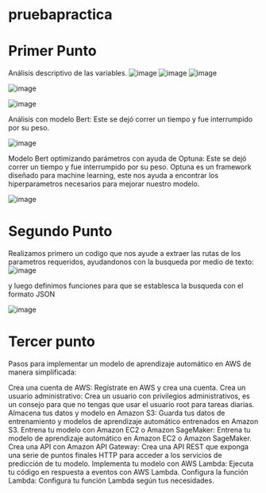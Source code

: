 # pruebapractica
# Primer Punto
Análisis descriptivo de las variables.
![image](https://github.com/GBmarialaura/pruebapractica/assets/154933491/d2ce6aec-926e-4508-8cb1-dc804dfadfe0)
![image](https://github.com/GBmarialaura/pruebapractica/assets/154933491/4e92d13d-4f4b-4452-909e-e4bd6b662425)
![image](https://github.com/GBmarialaura/pruebapractica/assets/154933491/4d2a3271-90a3-415d-bc37-a61658475459)

 ![image](https://github.com/GBmarialaura/pruebapractica/assets/154933491/329600bb-0ca8-49d4-a17c-640718eadc66)

 ![image](https://github.com/GBmarialaura/pruebapractica/assets/154933491/d6cb7d11-d227-4687-9705-49958577d6d6)

Análisis con modelo Bert: Este se dejó correr un tiempo y fue interrumpido por su peso.

 ![image](https://github.com/GBmarialaura/pruebapractica/assets/154933491/f809ea32-6cd9-4ace-80e8-4f2aa3f8b29b)

Modelo Bert optimizando parámetros con ayuda de Optuna: Este se dejó correr un tiempo y fue interrumpido por su peso. Optuna es un framework diseñado para machine learning, este nos ayuda a encontrar los hiperparametros necesarios para mejorar nuestro modelo.
 
![image](https://github.com/GBmarialaura/pruebapractica/assets/154933491/c2fb23be-2ac0-47a6-8bf4-2c013462df6e)

# Segundo Punto
Realizamos primero un codigo que nos ayude a extraer las rutas de los parametros requeridos, ayudandonos con la busqueda por medio de texto:
![image](https://github.com/GBmarialaura/pruebapractica/assets/154933491/770cd1bc-5395-4661-adbc-1c1fee6a1601)

y luego definimos funciones para que se establesca la busqueda con el formato JSON

![image](https://github.com/GBmarialaura/pruebapractica/assets/154933491/74b04685-abec-414f-8635-e7c07aa9a8dd)

# Tercer punto

Pasos para implementar un modelo de aprendizaje automático en AWS de manera simplificada:

Crea una cuenta de AWS: Regístrate en AWS y crea una cuenta.
Crea un usuario administrativo: Crea un usuario con privilegios administrativos, es un consejo para que no tengas que usar el usuario root para tareas diarias.
Almacena tus datos y modelo en Amazon S3: Guarda tus datos de entrenamiento y modelos de aprendizaje automático entrenados en Amazon S3.
Entrena tu modelo con Amazon EC2 o Amazon SageMaker: Entrena tu modelo de aprendizaje automático en Amazon EC2 o Amazon SageMaker.
Crea una API con Amazon API Gateway: Crea una API REST que exponga una serie de puntos finales HTTP para acceder a los servicios de predicción de tu modelo.
Implementa tu modelo con AWS Lambda: Ejecuta tu código en respuesta a eventos con AWS Lambda.
Configura la función Lambda: Configura tu función Lambda según tus necesidades.
